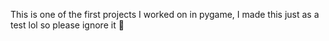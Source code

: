 This is one of the first projects I worked on in pygame, I made this just as a test lol so please ignore it 🫠
